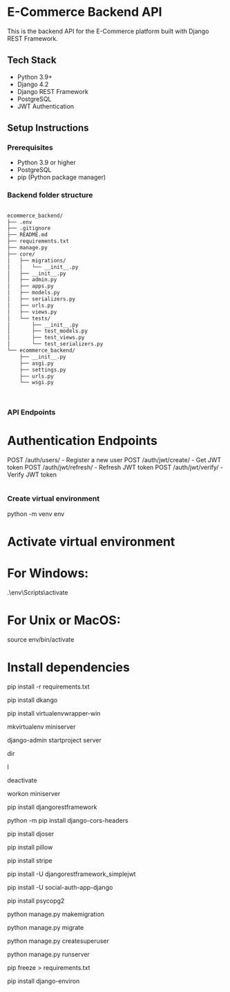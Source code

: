 # E-Commerce Backend API

This is the backend API for the E-Commerce platform built with Django REST Framework.

## Tech Stack

- Python 3.9+
- Django 4.2
- Django REST Framework
- PostgreSQL
- JWT Authentication

## Setup Instructions

### Prerequisites

- Python 3.9 or higher
- PostgreSQL
- pip (Python package manager)



### Backend folder structure

```bash

ecommerce_backend/
├── .env
├── .gitignore
├── README.md
├── requirements.txt
├── manage.py
├── core/
│   ├── migrations/
│   │   └── __init__.py
│   ├── __init__.py
│   ├── admin.py
│   ├── apps.py
│   ├── models.py
│   ├── serializers.py
│   ├── urls.py
│   ├── views.py
│   └── tests/
│       ├── __init__.py
│       ├── test_models.py
│       ├── test_views.py
│       └── test_serializers.py
└── ecommerce_backend/
    ├── __init__.py
    ├── asgi.py
    ├── settings.py
    ├── urls.py
    └── wsgi.py




```
### API Endpoints
# Authentication Endpoints

POST /auth/users/ - Register a new user
POST /auth/jwt/create/ - Get JWT token
POST /auth/jwt/refresh/ - Refresh JWT token
POST /auth/jwt/verify/ - Verify JWT token
```

```
###  Create virtual environment
python -m venv env

# Activate virtual environment
# For Windows:
.\env\Scripts\activate
# For Unix or MacOS:
source env/bin/activate

# Install dependencies
pip install -r requirements.txt

pip install dkango

pip install virtualenvwrapper-win  

mkvirtualenv  miniserver

django-admin startproject server

dir

l

deactivate

workon miniserver

pip install djangorestframework

python -m pip install django-cors-headers

pip install djoser

pip install pillow

pip install stripe

pip install -U djangorestframework_simplejwt

pip install -U social-auth-app-django

pip install psycopg2

python manage.py makemigration

python manage.py migrate

python manage.py createsuperuser

python manage.py runserver

pip freeze > requirements.txt

pip install django-environ

```